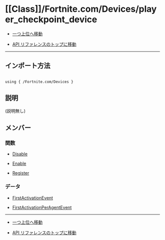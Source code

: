 # [[Class]]/Fortnite.com/Devices/player_checkpoint_device

- [一つ上位へ移動](../main.md)

- [API リファレンスのトップに移動](/main.md)

---

## インポート方法

```verse

using { /Fortnite.com/Devices }

```

## 説明

(説明無し)

## メンバー

### 関数

- [Disable](./F_Disable/main.md)

- [Enable](./F_Enable/main.md)

- [Register](./F_Register/main.md)

### データ

- [FirstActivationEvent](./D_FirstActivationEvent/main.md)

- [FirstActivationPerAgentEvent](./D_FirstActivationPerAgentEvent/main.md)

---

- [一つ上位へ移動](../main.md)

- [API リファレンスのトップに移動](/main.md)
